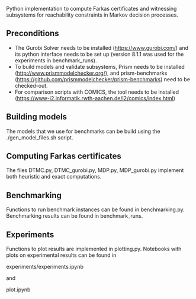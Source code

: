 Python implementation to compute Farkas certificates and witnessing subsystems 
for reachability constraints in Markov decision processes.

## Preconditions
* The Gurobi Solver needs to be installed (https://www.gurobi.com/) and its
python interface needs to be set up (version 8.1.1 was used for the experiments in benchmark_runs).
* To build models and validate subsystems, Prism needs to be installed 
(http://www.prismmodelchecker.org/), and prism-benchmarks
(https://github.com/prismmodelchecker/prism-benchmarks) need to be checked-out.
* For comparison scripts with COMICS, the tool needs to be installed
(https://www-i2.informatik.rwth-aachen.de/i2/comics/index.html)

## Building models

The models that we use for benchmarks can be build using the ./gen\_model\_files.sh script.

## Computing Farkas certificates
The files DTMC.py, DTMC_gurobi.py, MDP.py, MDP_gurobi.py implement both
heuristic and exact computations.

## Benchmarking

Functions to run benchmark instances can be found in benchmarking.py.
Benchmarking results can be found in benchmark_runs.

## Experiments

Functions to plot results are implemented in plotting.py.
Notebooks with plots on experimental results can be found in

experiments/experiments.ipynb

and 

plot.ipynb

